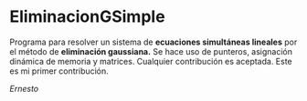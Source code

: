 # EliminacionGSimple

Programa para resolver un sistema de **ecuaciones simultáneas lineales** por el método de **eliminación gaussiana.**
Se hace uso de punteros, asignación dinámica de memoria y matrices. 
Cualquier contribución es aceptada. 
Este es mi primer contribución. 

_Ernesto_
